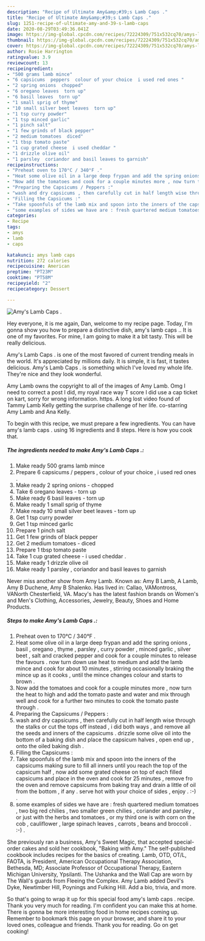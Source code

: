 ```yaml
---
description: "Recipe of Ultimate Amy&amp;#39;s Lamb Caps ."
title: "Recipe of Ultimate Amy&amp;#39;s Lamb Caps ."
slug: 1251-recipe-of-ultimate-amy-and-39-s-lamb-caps
date: 2020-08-29T03:49:36.041Z
image: https://img-global.cpcdn.com/recipes/72224309/751x532cq70/amys-lamb-caps-recipe-main-photo.jpg
thumbnail: https://img-global.cpcdn.com/recipes/72224309/751x532cq70/amys-lamb-caps-recipe-main-photo.jpg
cover: https://img-global.cpcdn.com/recipes/72224309/751x532cq70/amys-lamb-caps-recipe-main-photo.jpg
author: Rosie Harrington
ratingvalue: 3.9
reviewcount: 13
recipeingredient:
- "500 grams lamb mince"
- "6 capsicums  peppers  colour of your choice  i used red ones "
- "2 spring onions  chopped"
- "6 oregano leaves  torn up"
- "6 basil leaves  torn up"
- "1 small sprig of thyme"
- "10 small silver beet leaves  torn up"
- "1 tsp curry powder"
- "1 tsp minced garlic"
- "1 pinch salt"
- "1 few grinds of black pepper"
- "2 medium tomatoes  diced"
- "1 tbsp tomato paste"
- "1 cup grated cheese  i used cheddar "
- "1 drizzle olive oil"
- "1 parsley  coriandor and basil leaves to garnish"
recipeinstructions:
- "Preheat oven to 170°C / 340°F ."
- "Heat some olive oil in a large deep frypan and add the spring onions , basil , oregano , thyme , parsley , curry powder , minced garlic , silver beet , salt and cracked pepper and cook for a couple minutes to release the favours . now turn down use heat to medium and add the lamb mince and cook for about 10 minutes , stirring occasionally braking the mince up as it cooks , until the mince changes colour and starts to brown ."
- "Now add the tomatoes and cook for a couple minutes more , now turn the heat to high and add the tomato paste and water and mix through well and cook for a further two minutes to cook the tomato paste through ."
- "Preparing the Capsicums / Peppers :"
- "wash and dry capsicums , then carefully cut in half length wise through the stalks or cut the tops off instead , i did both ways , and remove all the seeds and inners of the capsicums . drizzle some olive oil into the bottom of a baking dish and place the capsicum halves , open end up , onto the oiled baking dish ."
- "Filling the Capsicums :"
- "Take spoonfuls of the lamb mix and spoon into the inners of the capsicums making sure to fill all inners until you reach the top of the capsicum half , now add some grated cheese on top of each filled capsicums and place in the oven and cook for 25 minutes , remove fro the oven and remove capsicums from baking tray and drain a little of oil from the bottom , if any . serve hot with your choice of sides , enjoy . :-) ."
- "some examples of sides we have are : fresh quartered medium tomatoes , two big red chilies , two smaller green chilies , coriander and parsley , or just with the herbs and tomatoes , or my third one is with corn on the cob , cauliflower , large spinach leaves , carrots , beans and broccoli . :-) ."
categories:
- Recipe
tags:
- amys
- lamb
- caps

katakunci: amys lamb caps 
nutrition: 272 calories
recipecuisine: American
preptime: "PT23M"
cooktime: "PT58M"
recipeyield: "2"
recipecategory: Dessert

---
```



![Amy&#39;s Lamb Caps .](https://img-global.cpcdn.com/recipes/72224309/751x532cq70/amys-lamb-caps-recipe-main-photo.jpg)

Hey everyone, it is me again, Dan, welcome to my recipe page. Today, I'm gonna show you how to prepare a distinctive dish, amy&#39;s lamb caps .. It is one of my favorites. For mine, I am going to make it a bit tasty. This will be really delicious.

Amy&#39;s Lamb Caps . is one of the most favored of current trending meals in the world. It's appreciated by millions daily. It is simple, it is fast, it tastes delicious. Amy&#39;s Lamb Caps . is something which I've loved my whole life. They're nice and they look wonderful.

Amy Lamb owns the copyright to all of the images of Amy Lamb. Omg I need to correct a post I did, my royal race way T score I did use a cap ticket on kart, sorry for wrong information. https. A long lost video found of Tammy Lamb Kelly getting the surprise challenge of her life. co-starring Amy Lamb and Ana Kelly.


To begin with this recipe, we must prepare a few ingredients. You can have amy&#39;s lamb caps . using 16 ingredients and 8 steps. Here is how you cook that.

<!--inarticleads1-->

##### The ingredients needed to make Amy&#39;s Lamb Caps .:

1. Make ready 500 grams lamb mince
1. Prepare 6 capsicums / peppers , colour of your choice , i used red ones .
1. Make ready 2 spring onions - chopped
1. Take 6 oregano leaves - torn up
1. Make ready 6 basil leaves - torn up
1. Make ready 1 small sprig of thyme
1. Make ready 10 small silver beet leaves - torn up
1. Get 1 tsp curry powder
1. Get 1 tsp minced garlic
1. Prepare 1 pinch salt
1. Get 1 few grinds of black pepper
1. Get 2 medium tomatoes - diced
1. Prepare 1 tbsp tomato paste
1. Take 1 cup grated cheese - i used cheddar .
1. Make ready 1 drizzle olive oil
1. Make ready 1 parsley , coriandor and basil leaves to garnish


Never miss another show from Amy Lamb. Known as: Amy B Lamb, A Lamb, Amy B Duchene, Amy B Shalenko. Has lived in: Callao, VAMontross, VANorth Chesterfield, VA. Macy&#39;s has the latest fashion brands on Women&#39;s and Men&#39;s Clothing, Accessories, Jewelry, Beauty, Shoes and Home Products. 

<!--inarticleads2-->

##### Steps to make Amy&#39;s Lamb Caps .:

1. Preheat oven to 170°C / 340°F .
1. Heat some olive oil in a large deep frypan and add the spring onions , basil , oregano , thyme , parsley , curry powder , minced garlic , silver beet , salt and cracked pepper and cook for a couple minutes to release the favours . now turn down use heat to medium and add the lamb mince and cook for about 10 minutes , stirring occasionally braking the mince up as it cooks , until the mince changes colour and starts to brown .
1. Now add the tomatoes and cook for a couple minutes more , now turn the heat to high and add the tomato paste and water and mix through well and cook for a further two minutes to cook the tomato paste through .
1. Preparing the Capsicums / Peppers :
1. wash and dry capsicums , then carefully cut in half length wise through the stalks or cut the tops off instead , i did both ways , and remove all the seeds and inners of the capsicums . drizzle some olive oil into the bottom of a baking dish and place the capsicum halves , open end up , onto the oiled baking dish .
1. Filling the Capsicums :
1. Take spoonfuls of the lamb mix and spoon into the inners of the capsicums making sure to fill all inners until you reach the top of the capsicum half , now add some grated cheese on top of each filled capsicums and place in the oven and cook for 25 minutes , remove fro the oven and remove capsicums from baking tray and drain a little of oil from the bottom , if any . serve hot with your choice of sides , enjoy . :-) .
1. some examples of sides we have are : fresh quartered medium tomatoes , two big red chilies , two smaller green chilies , coriander and parsley , or just with the herbs and tomatoes , or my third one is with corn on the cob , cauliflower , large spinach leaves , carrots , beans and broccoli . :-) .


She previously ran a business, Amy&#39;s Sweet Magic, that accepted special-order cakes and sold her cookbook, &#34;Baking with Amy.&#34; The self-published cookbook includes recipes for the basics of creating. Lamb, OTD, OT/L, FAOTA, is President, American Occupational Therapy Association, Bethesda, MD; Associate Professor of Occupational Therapy, Eastern Michigan University, Ypsilanti. The Ushanka and the Wall Cap are worn by The Wall&#39;s guards from Fleeing the Complex. Amy Lamb added Devil&#39;s Dyke, Newtimber Hill, Poynings and Fulking Hill. Add a bio, trivia, and more. 

So that's going to wrap it up for this special food amy&#39;s lamb caps . recipe. Thank you very much for reading. I'm confident you can make this at home. There is gonna be more interesting food in home recipes coming up. Remember to bookmark this page on your browser, and share it to your loved ones, colleague and friends. Thank you for reading. Go on get cooking!
